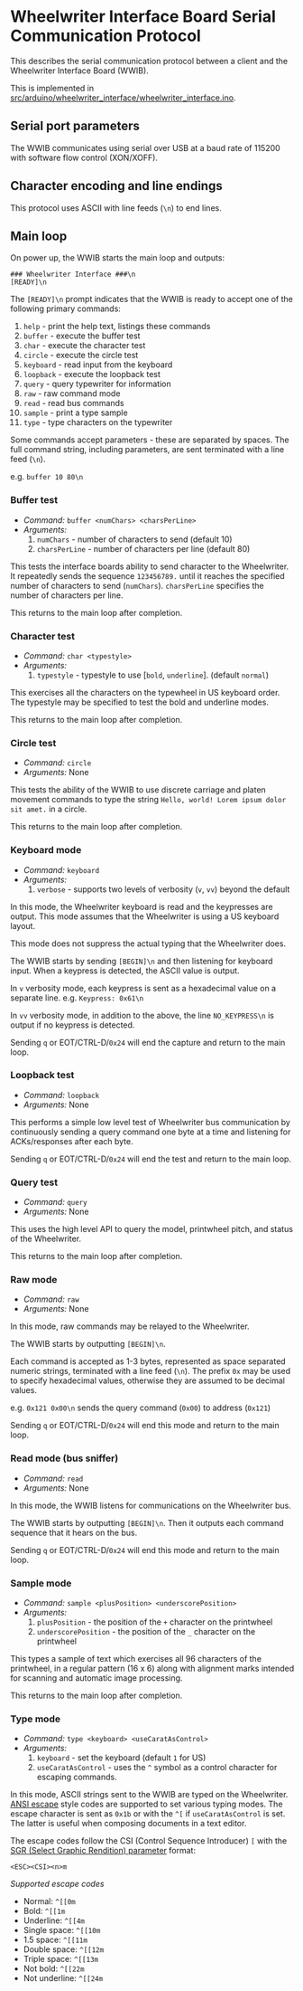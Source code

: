 # Wheelwriter Interface Board Serial Communication Protocol

This describes the serial communication protocol between a client and the 
Wheelwriter Interface Board (WWIB).

This is implemented in [src/arduino/wheelwriter_interface/wheelwriter_interface.ino](../src/arduino/wheelwriter_interface/wheelwriter_interface.ino).

## Serial port parameters
The WWIB communicates using serial over USB at a baud rate of 115200 with 
software flow control (XON/XOFF).

## Character encoding and line endings
This protocol uses ASCII with line feeds (`\n`) to end lines.

## Main loop
On power up, the WWIB starts the main loop and outputs:

```
### Wheelwriter Interface ###\n
[READY]\n
```

The `[READY]\n` prompt indicates that the WWIB is ready to accept one of the 
following primary commands:

1. `help` - print the help text, listings these commands
2. `buffer` - execute the buffer test
3. `char` - execute the character test
4. `circle` - execute the circle test
5. `keyboard` - read input from the keyboard
6. `loopback` - execute the loopback test
7. `query` - query typewriter for information
8. `raw` - raw command mode
9. `read` - read bus commands
10. `sample` - print a type sample
11. `type` - type characters on the typewriter

Some commands accept parameters - these are separated by spaces. The full 
command string, including parameters, are sent terminated with a line feed (`\n`).

e.g. `buffer 10 80\n`

### Buffer test
* *Command:* `buffer <numChars> <charsPerLine>`
* *Arguments:* 
    1. `numChars` - number of characters to send (default 10)
    2. `charsPerLine` - number of characters per line (default 80)

This tests the interface boards ability to send character to the Wheelwriter. It 
repeatedly sends the sequence `123456789.` until it reaches the specified number 
of characters to send (`numChars`). `charsPerLine` specifies the number of 
characters per line.

This returns to the main loop after completion.

### Character test
* *Command:* `char <typestyle>`
* *Arguments:* 
    1. `typestyle` - typestyle to use [`bold`, `underline`]. (default `normal`)

This exercises all the characters on the typewheel in US keyboard order. The 
typestyle may be specified to test the bold and underline modes.

This returns to the main loop after completion.

### Circle test
* *Command:* `circle`
* *Arguments:* None

This tests the ability of the WWIB to use discrete carriage and platen movement 
commands to type the string `Hello, world! Lorem ipsum dolor sit amet.` in a 
circle.

This returns to the main loop after completion.

### Keyboard mode
* *Command:* `keyboard`
* *Arguments:*
    1. `verbose` - supports two levels of verbosity (`v`, `vv`) beyond the default

In this mode, the Wheelwriter keyboard is read and the keypresses are output. 
This mode assumes that the Wheelwriter is using a US keyboard layout.

This mode does not suppress the actual typing that the Wheelwriter does.

The WWIB starts by sending `[BEGIN]\n` and then listening for keyboard input. 
When a keypress is detected, the ASCII value is output. 

In `v` verbosity mode, each keypress is sent as a hexadecimal value on a 
separate line. e.g. `Keypress: 0x61\n`

In `vv` verbosity mode, in addition to the above, the line `NO_KEYPRESS\n` is 
output if no keypress is detected.

Sending `q` or EOT/CTRL-D/`0x24` will end the capture and return to the main 
loop.

### Loopback test
* *Command:* `loopback`
* *Arguments:* None

This performs a simple low level test of Wheelwriter bus communication by 
continuously sending a query command one byte at a time and listening for 
ACKs/responses after each byte.

Sending `q` or EOT/CTRL-D/`0x24` will end the test and return to the main 
loop.

### Query test
* *Command:* `query`
* *Arguments:* None

This uses the high level API to query the model, printwheel pitch, and status of 
the Wheelwriter.

This returns to the main loop after completion.

### Raw mode
* *Command:* `raw`
* *Arguments:* None

In this mode, raw commands may be relayed to the Wheelwriter. 

The WWIB starts by outputting `[BEGIN]\n`.

Each command is accepted as 1-3 bytes, represented as space separated numeric 
strings, terminated with a line feed (`\n`). The prefix `0x` may be used to 
specify hexadecimal values, otherwise they are assumed to be decimal values.

e.g. `0x121 0x00\n` sends the query command (`0x00`) to address (`0x121`)

Sending `q` or EOT/CTRL-D/`0x24` will end this mode and return to the main 
loop.

### Read mode (bus sniffer)
* *Command:* `read`
* *Arguments:* None

In this mode, the WWIB listens for communications on the Wheelwriter bus.

The WWIB starts by outputting `[BEGIN]\n`. Then it outputs each command sequence 
that it hears on the bus.

Sending `q` or EOT/CTRL-D/`0x24` will end this mode and return to the main 
loop.

### Sample mode
* *Command:* `sample <plusPosition> <underscorePosition>`
* *Arguments:*
    1. `plusPosition` - the position of the `+` character on the printwheel
    2. `underscorePosition` - the position of the `_` character on the printwheel

This types a sample of text which exercises all 96 characters of the printwheel, 
in a regular pattern (16 x 6) along with alignment marks intended for scanning 
and automatic image processing. 

This returns to the main loop after completion.


### Type mode
* *Command:* `type <keyboard> <useCaratAsControl>`
* *Arguments:*
    1. `keyboard` - set the keyboard (default `1` for US)
    2. `useCaratAsControl` - uses the `^` symbol as a control character for
        escaping commands.

In this mode, ASCII strings sent to the WWIB are typed on the Wheelwriter. 
[ANSI escape](https://en.wikipedia.org/wiki/ANSI_escape_code) style codes are 
supported to set various typing modes. The escape character is sent as `0x1b` or 
with the `^[` if `useCaratAsControl` is set. The latter is useful when 
composing documents in a text editor.

The escape codes follow the CSI (Control Sequence Introducer) `[` with the 
[SGR (Select Graphic Rendition) parameter](https://en.wikipedia.org/wiki/ANSI_escape_code#SGR_(Select_Graphic_Rendition)_parameters) format:

`<ESC><CSI><n>m`

*Supported escape codes*
* Normal: `^[[0m`
* Bold: `^[[1m`
* Underline: `^[[4m`
* Single space: `^[[10m`
* 1.5 space: `^[[11m`
* Double space: `^[[12m`
* Triple space: `^[[13m`
* Not bold: `^[[22m`
* Not underline: `^[[24m`

